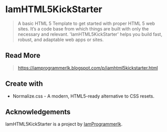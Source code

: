 # IamHTML5KickStarter
> A basic HTML 5 Template to get started with proper HTML 5 web sites. It’s a code base from which things are built with only the necessary and relevant. 'IamHTML5KickStarter' helps you build fast, robust, and adaptable web apps or sites.

## Read More
> https://iamprogrammerlk.blogspot.com/p/iamhtml5kickstarter.html


## Create with

* Normalize.css - A modern, HTML5-ready alternative to CSS resets.

## Acknowledgements

IamHTML5KickStarter is a project by <a href="https://IamProgrammerlk.blogspot.com">IamProgrammerlk</a>.
